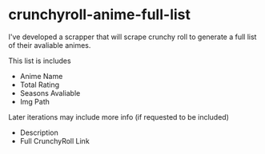 # crunchyroll-anime-full-list

I've developed a scrapper that will scrape crunchy roll to generate a full list of their avaliable animes.

This list is includes
  - Anime Name
  - Total Rating
  - Seasons Avaliable
  - Img Path

Later iterations may include more info (if requested to be included)
  - Description
  - Full CrunchyRoll Link
